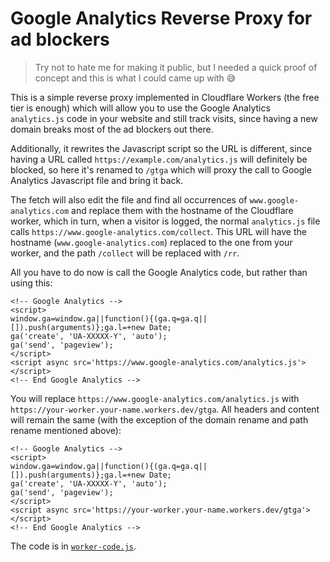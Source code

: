 # Google Analytics Reverse Proxy for ad blockers

> Try not to hate me for making it public, but I needed a quick proof of concept and this is what I could came up with 😅

This is a simple reverse proxy implemented in Cloudflare Workers (the free tier is enough) which will allow you to use the Google Analytics `analytics.js` code in your website and still track visits, since having a new domain breaks most of the ad blockers out there.

Additionally, it rewrites the Javascript script so the URL is different, since having a URL called `https://example.com/analytics.js` will definitely be blocked, so here it's renamed to `/gtga` which will proxy the call to Google Analytics Javascript file and bring it back.

The fetch will also edit the file and find all occurrences of `www.google-analytics.com` and replace them with the hostname of the Cloudflare worker, which in turn, when a visitor is logged, the normal `analytics.js` file calls `https://www.google-analytics.com/collect`. This URL will have the hostname (`www.google-analytics.com`) replaced to the one from your worker, and the path `/collect` will be replaced with `/rr`.

All you have to do now is call the Google Analytics code, but rather than using this:

```
<!-- Google Analytics -->
<script>
window.ga=window.ga||function(){(ga.q=ga.q||[]).push(arguments)};ga.l=+new Date;
ga('create', 'UA-XXXXX-Y', 'auto');
ga('send', 'pageview');
</script>
<script async src='https://www.google-analytics.com/analytics.js'></script>
<!-- End Google Analytics -->
```

You will replace `https://www.google-analytics.com/analytics.js` with `https://your-worker.your-name.workers.dev/gtga`. All headers and content will remain the same (with the exception of the domain rename and path rename mentioned above):

```
<!-- Google Analytics -->
<script>
window.ga=window.ga||function(){(ga.q=ga.q||[]).push(arguments)};ga.l=+new Date;
ga('create', 'UA-XXXXX-Y', 'auto');
ga('send', 'pageview');
</script>
<script async src='https://your-worker.your-name.workers.dev/gtga'></script>
<!-- End Google Analytics -->
```

The code is in [`worker-code.js`](worker-code.js).
